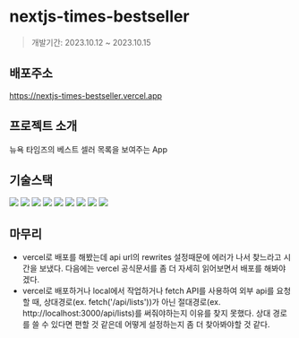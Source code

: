# nextjs-times-bestseller
 
> 개발기간: 2023.10.12 ~ 2023.10.15

## 배포주소
https://nextjs-times-bestseller.vercel.app
   
## 프로젝트 소개
뉴욕 타임즈의 베스트 셀러 목록을 보여주는 App
   
## 기술스택
<img src="https://img.shields.io/badge/javascript-F7DF1E?style=for-the-badge&logo=javascript&logoColor=black"> <img src="https://img.shields.io/badge/react-61DAFB?style=for-the-badge&logo=react&logoColor=black"> <img src="https://img.shields.io/badge/next.js-000000?style=for-the-badge&logo=next.js&logoColor=white"> <img src="https://img.shields.io/badge/papercss-0D0D0D?style=for-the-badge&logo=css&logoColor=white"> <img src="https://img.shields.io/badge/npm-CB3837?style=for-the-badge&logo=npm&logoColor=white"> <img src="https://img.shields.io/badge/visualstudiocode-007ACC?style=for-the-badge&logo=visualstudiocode&logoColor=white"> <img src="https://img.shields.io/badge/git-F05032?style=for-the-badge&logo=git&logoColor=white"> <img src="https://img.shields.io/badge/github-181717?style=for-the-badge&logo=github&logoColor=white"> <img src="https://img.shields.io/badge/vercel-000000?style=for-the-badge&logo=vercel&logoColor=white">
   
## 마무리
* vercel로 배포를 해봤는데 api url의 rewrites 설정때문에 에러가 나서 찾느라고 시간을 보냈다. 다음에는 vercel 공식문서를 좀 더 자세히 읽어보면서 배포를 해봐야겠다.
* vercel로 배포하거나 local에서 작업하거나 fetch API를 사용하여 외부 api를 요청할 때, 상대경로(ex. fetch('/api/lists'))가 아닌 절대경로(ex. http://localhost:3000/api/lists)를 써줘야하는지 이유를 찾지 못했다. 상대 경로를 쓸 수 있다면 편할 것 같은데 어떻게 설정하는지 좀 더 찾아봐야할 것 같다.
